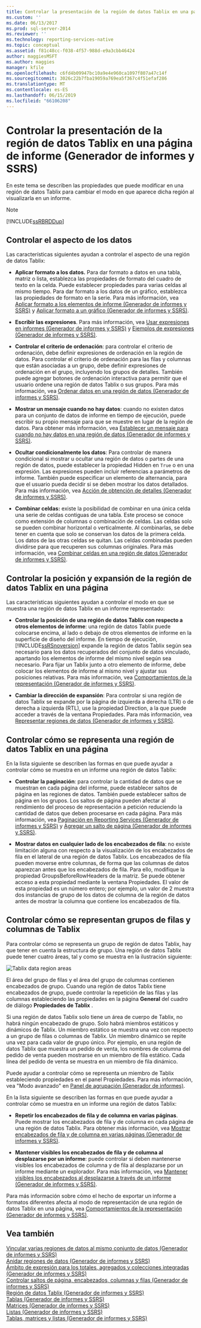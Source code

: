 ```yaml
---
title: Controlar la presentación de la región de datos Tablix en una página de informe (generador de informes y SSRS) | Microsoft Docs
ms.custom: ''
ms.date: 06/13/2017
ms.prod: sql-server-2014
ms.reviewer: ''
ms.technology: reporting-services-native
ms.topic: conceptual
ms.assetid: f81c48cc-f038-4f57-988d-e9a3cbb46424
author: maggiesMSFT
ms.author: maggies
manager: kfile
ms.openlocfilehash: c6fd4b09947bc10a9e4e960ca1097f807a47c14f
ms.sourcegitcommit: 3026c22b7fba19059a769ea5f367c4f51efaf286
ms.translationtype: MT
ms.contentlocale: es-ES
ms.lasthandoff: 06/15/2019
ms.locfileid: "66106208"
---
```

# <a name="controlling-the-tablix-data-region-display-on-a-report-page-report-builder-and-ssrs"></a>Controlar la presentación de la región de datos Tablix en una página de informe (Generador de informes y SSRS)
  En este tema se describen las propiedades que puede modificar en una región de datos Tablix para cambiar el modo en que aparece dicha región al visualizarla en un informe.  
  
> [!NOTE]  
>  [!INCLUDE[ssRBRDDup](../../includes/ssrbrddup-md.md)]  
  
## <a name="controlling-the-appearance-of-data"></a>Controlar el aspecto de los datos  
 Las características siguientes ayudan a controlar el aspecto de una región de datos Tablix:  
  
-   **Aplicar formato a los datos.** Para dar formato a datos en una tabla, matriz o lista, establezca las propiedades de formato del cuadro de texto en la celda. Puede establecer propiedades para varias celdas al mismo tiempo. Para dar formato a los datos de un gráfico, establezca las propiedades de formato en la serie. Para más información, vea [Aplicar formato a los elementos de informe &#40;Generador de informes y SSRS&#41;](formatting-report-items-report-builder-and-ssrs.md) y [Aplicar formato a un gráfico &#40;Generador de informes y SSRS&#41;](formatting-a-chart-report-builder-and-ssrs.md).  
  
-   **Escribir las expresiones**. Para más información, vea [Usar expresiones en informes &#40;Generador de informes y SSRS&#41;](expression-uses-in-reports-report-builder-and-ssrs.md) y [Ejemplos de expresiones &#40;Generador de informes y SSRS&#41;](expression-examples-report-builder-and-ssrs.md).  
  
-   **Controlar el criterio de ordenación**: para controlar el criterio de ordenación, debe definir expresiones de ordenación en la región de datos. Para controlar el criterio de ordenación para las filas y columnas que están asociadas a un grupo, debe definir expresiones de ordenación en el grupo, incluyendo los grupos de detalles. También puede agregar botones de ordenación interactiva para permitir que el usuario ordene una región de datos Tablix o sus grupos. Para más información, vea [Ordenar datos en una región de datos &#40;Generador de informes y SSRS&#41;](sort-data-in-a-data-region-report-builder-and-ssrs.md).  
  
-   **Mostrar un mensaje cuando no hay datos**: cuando no existen datos para un conjunto de datos de informe en tiempo de ejecución, puede escribir su propio mensaje para que se muestre en lugar de la región de datos. Para obtener más información, vea [Establecer un mensaje para cuando no hay datos en una región de datos &#40;Generador de informes y SSRS&#41;](../report-data/set-a-no-data-message-for-a-data-region-report-builder-and-ssrs.md).  
  
-   **Ocultar condicionalmente los datos**: Para controlar de manera condicional si mostrar u ocultar una región de datos o partes de una región de datos, puede establecer la propiedad Hidden en `True` o en una expresión. Las expresiones pueden incluir referencias a parámetros de informe. También puede especificar un elemento de alternancia, para que el usuario pueda decidir si se deben mostrar los datos detallados. Para más información, vea [Acción de obtención de detalles &#40;Generador de informes y SSRS&#41;](drilldown-action-report-builder-and-ssrs.md).  
  
-   **Combinar celdas:** existe la posibilidad de combinar en una única celda una serie de celdas contiguas de una tabla. Este proceso se conoce como extensión de columnas o combinación de celdas. Las celdas solo se pueden combinar horizontal o verticalmente. Al combinarlas, se debe tener en cuenta que solo se conservan los datos de la primera celda. Los datos de las otras celdas se quitan. Las celdas combinadas pueden dividirse para que recuperen sus columnas originales. Para más información, vea [Combinar celdas en una región de datos &#40;Generador de informes y SSRS&#41;](merge-cells-in-a-data-region-report-builder-and-ssrs.md).  
  
## <a name="controlling-tablix-data-region-position-and-expansion-on-a-page"></a>Controlar la posición y expansión de la región de datos Tablix en una página  
 Las características siguientes ayudan a controlar el modo en que se muestra una región de datos Tablix en un informe representado:  
  
-   **Controlar la posición de una región de datos Tablix con respecto a otros elementos de informe**: una región de datos Tablix puede colocarse encima, al lado o debajo de otros elementos de informe en la superficie de diseño del informe. En tiempo de ejecución, [!INCLUDE[ssRSnoversion](../../includes/ssrsnoversion-md.md)] expande la región de datos Tablix según sea necesario para los datos recuperados del conjunto de datos vinculado, apartando los elementos de informe del mismo nivel según sea necesario. Para fijar un Tablix junto a otro elemento de informe, debe colocar los elementos de informe al mismo nivel y ajustar sus posiciones relativas. Para más información, vea [Comportamientos de la representación &#40;Generador de informes y SSRS&#41;](rendering-behaviors-report-builder-and-ssrs.md).  
  
-   **Cambiar la dirección de expansión**: Para controlar si una región de datos Tablix se expande por la página de izquierda a derecha (LTR) o de derecha a izquierda (RTL), use la propiedad Direction, a la que puede acceder a través de la ventana Propiedades. Para más información, vea [Representar regiones de datos &#40;Generador de informes y SSRS&#41;](rendering-data-regions-report-builder-and-ssrs.md).  
  
## <a name="controlling-how-a-tablix-data-region-renders-on-a-page"></a>Controlar cómo se representa una región de datos Tablix en una página  
 En la lista siguiente se describen las formas en que puede ayudar a controlar cómo se muestra en un informe una región de datos Tablix:  
  
-   **Controlar la paginación**: para controlar la cantidad de datos que se muestran en cada página del informe, puede establecer saltos de página en las regiones de datos. También puede establecer saltos de página en los grupos. Los saltos de página pueden afectar al rendimiento del proceso de representación a petición reduciendo la cantidad de datos que deben procesarse en cada página. Para más información, vea [Paginación en Reporting Services &#40;Generador de informes y SSRS&#41;](pagination-in-reporting-services-report-builder-and-ssrs.md) y [Agregar un salto de página &#40;Generador de informes y SSRS&#41;](add-a-page-break-report-builder-and-ssrs.md).  
  
-   **Mostrar datos en cualquier lado de los encabezados de fila**: no existe limitación alguna con respecto a la visualización de los encabezados de fila en el lateral de una región de datos Tablix. Los encabezados de fila pueden moverse entre columnas, de forma que las columnas de datos aparezcan antes que los encabezados de fila. Para ello, modifique la propiedad GroupsBeforeRowHeaders de la matriz. Se puede obtener acceso a esta propiedad mediante la ventana Propiedades. El valor de esta propiedad es un número entero; por ejemplo, un valor de 2 muestra dos instancias de grupo de los datos de columna de la región de datos antes de mostrar la columna que contiene los encabezados de fila.  
  
## <a name="controlling-how-tablix-row-and-column-groups-render"></a>Controlar cómo se representan grupos de filas y columnas de Tablix  
 Para controlar cómo se representa un grupo de región de datos Tablix, hay que tener en cuenta la estructura de grupo. Una región de datos Tablix puede tener cuatro áreas, tal y como se muestra en la ilustración siguiente:  
  
 ![Tablix data region areas](../media/rs-tablixareas.gif "Tablix data region areas")  
  
 El área del grupo de filas y el área del grupo de columnas contienen encabezados de grupo. Cuando una región de datos Tablix tiene encabezados de grupo, puede controlar la repetición de las filas y las columnas estableciendo las propiedades en la página **General** del cuadro de diálogo **Propiedades de Tablix** .  
  
 Si una región de datos Tablix solo tiene un área de cuerpo de Tablix, no habrá ningún encabezado de grupo. Solo habrá miembros estáticos y dinámicos de Tablix. Un miembro estático se muestra una vez con respecto a un grupo de filas o columnas de Tablix. Un miembro dinámico se repite una vez para cada valor de grupo único. Por ejemplo, en una región de datos Tablix que muestra un pedido de venta, los nombres de columna del pedido de venta pueden mostrarse en un miembro de fila estático. Cada línea del pedido de venta se muestra en un miembro de fila dinámico.  
  
 Puede ayudar a controlar cómo se representa un miembro de Tablix estableciendo propiedades en el panel Propiedades. Para más información, vea "Modo avanzado" en [Panel de agrupación &#40;Generador de informes&#41;](grouping-pane-report-builder.md).  
  
 En la lista siguiente se describen las formas en que puede ayudar a controlar cómo se muestra en un informe una región de datos Tablix:  
  
-   **Repetir los encabezados de fila y de columna en varias páginas**. Puede mostrar los encabezados de fila y de columna en cada página de una región de datos Tablix. Para obtener más información, vea [Mostrar encabezados de fila y de columna en varias páginas &#40;Generador de informes y SSRS&#41;](display-row-and-column-headers-on-multiple-pages-report-builder-and-ssrs.md).  
  
-   **Mantener visibles los encabezados de fila y de columna al desplazarse por un informe**: puede controlar si deben mantenerse visibles los encabezados de columna y de fila al desplazarse por un informe mediante un explorador. Para más información, vea [Mantener visibles los encabezados al desplazarse a través de un informe &#40;Generador de informes y SSRS&#41;](keep-headers-visible-when-scrolling-through-a-report-report-builder-and-ssrs.md).  
  
 Para más información sobre cómo el hecho de exportar un informe a formatos diferentes afecta al modo de representación de una región de datos Tablix en una página, vea [Comportamientos de la representación &#40;Generador de informes y SSRS&#41;](rendering-behaviors-report-builder-and-ssrs.md).  
  
## <a name="see-also"></a>Vea también  
 [Vincular varias regiones de datos al mismo conjunto de datos &#40;Generador de informes y SSRS&#41;](linking-multiple-data-regions-to-the-same-dataset-report-builder-and-ssrs.md)   
 [Anidar regiones de datos &#40;Generador de informes y SSRS&#41;](nested-data-regions-report-builder-and-ssrs.md)   
 [Ámbito de expresión para los totales, agregados y colecciones integradas &#40;Generador de informes y SSRS&#41;](expression-scope-for-totals-aggregates-and-built-in-collections.md)   
 [Controlar saltos de página, encabezados, columnas y filas &#40;Generador de informes y SSRS&#41;](controlling-page-breaks-headings-columns-and-rows-report-builder-and-ssrs.md)   
 [Región de datos Tablix &#40;Generador de informes y SSRS&#41;](../tablix-data-region-report-builder-and-ssrs.md)   
 [Tablas &#40;Generador de informes y SSRS&#41;](tables-report-builder-and-ssrs.md)   
 [Matrices &#40;Generador de informes y SSRS&#41;](create-a-matrix-report-builder-and-ssrs.md)   
 [Listas &#40;Generador de informes y SSRS&#41;](create-invoices-and-forms-with-lists-report-builder-and-ssrs.md)   
 [Tablas, matrices y listas &#40;Generador de informes y SSRS&#41;](tables-matrices-and-lists-report-builder-and-ssrs.md)  
  
  

